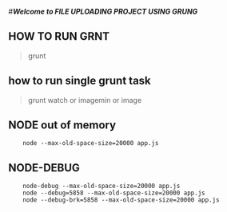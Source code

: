 #***Welcome to FILE UPLOADING PROJECT USING GRUNG***

## HOW TO RUN GRNT
 >grunt 

## how to run single grunt task 
 >grunt watch or imagemin or image 

    

##  NODE out of memory
        node --max-old-space-size=20000 app.js

        
##  NODE-DEBUG
        node-debug --max-old-space-size=20000 app.js
        node --debug=5858 --max-old-space-size=20000 app.js
        node --debug-brk=5858 --max-old-space-size=20000 app.js